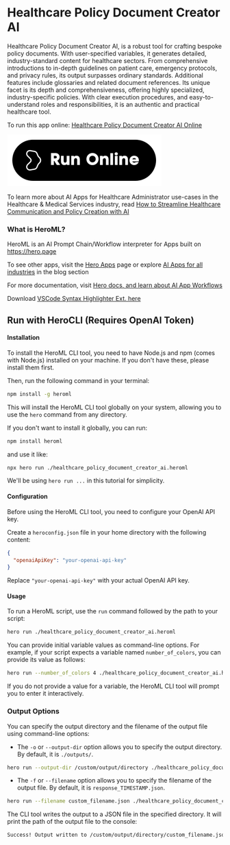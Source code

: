 # Healthcare Policy Document Creator AI

Healthcare Policy Document Creator AI, is a robust tool for crafting bespoke policy documents. With user-specified variables, it generates detailed, industry-standard content for healthcare sectors. From comprehensive introductions to in-depth guidelines on patient care, emergency protocols, and privacy rules, its output surpasses ordinary standards. Additional features include glossaries and related document references. Its unique facet is its depth and comprehensiveness, offering highly specialized, industry-specific policies. With clear execution procedures, and easy-to-understand roles and responsibilities, it is an authentic and practical healthcare tool.

To run this app online: [Healthcare Policy Document Creator AI Online](https://hero.page/app/healthcare-policy-document-creator-ai-tailored-healthcare-policy-generation/VLdJtAhvlWSSzzU6lmjW)

[![Run Healthcare Policy Document Creator AI Online](/assets/run.svg)](https://hero.page/app/healthcare-policy-document-creator-ai-tailored-healthcare-policy-generation/VLdJtAhvlWSSzzU6lmjW)

To learn more about AI Apps for Healthcare Administrator use-cases in the Healthcare & Medical Services industry, read [How to Streamline Healthcare Communication and Policy Creation with AI](https://hero.page/blog/ai/healthcare-and-medical-services/how-to-streamline-healthcare-communication-and-policy-creation-with-ai/170944)

### What is HeroML?
HeroML is an AI Prompt Chain/Workflow interpreter for Apps built on https://hero.page 

To see other apps, visit the [Hero Apps](https://hero.page/apps) page or explore [AI Apps for all industries](https://hero.page/blog) in the blog section

For more documentation, visit [Hero docs, and learn about AI App Workflows](https://hero.page/tutorials/introduction-to-heroml)

Download [VSCode Syntax Highlighter Ext. here](https://marketplace.visualstudio.com/items?itemName=hero-page.heroml)

## Run with HeroCLI (Requires OpenAI Token)

#### Installation

To install the HeroML CLI tool, you need to have Node.js and npm (comes with Node.js) installed on your machine. If you don't have these, please install them first. 

Then, run the following command in your terminal:

```bash
npm install -g heroml
```

This will install the HeroML CLI tool globally on your system, allowing you to use the `hero` command from any directory.

If you don't want to install it globally, you can run:

```bash
npm install heroml
```

and use it like:

```bash
npx hero run ./healthcare_policy_document_creator_ai.heroml
```

We'll be using `hero run ...` in this tutorial for simplicity.

#### Configuration

Before using the HeroML CLI tool, you need to configure your OpenAI API key. 

Create a `heroconfig.json` file in your home directory with the following content:

```json
{
  "openaiApiKey": "your-openai-api-key"
}
```

Replace `"your-openai-api-key"` with your actual OpenAI API key.

#### Usage

To run a HeroML script, use the `run` command followed by the path to your script:

```bash
hero run ./healthcare_policy_document_creator_ai.heroml
```

You can provide initial variable values as command-line options. For example, if your script expects a variable named `number_of_colors`, you can provide its value as follows:

```bash
hero run --number_of_colors 4 ./healthcare_policy_document_creator_ai.heroml
```

If you do not provide a value for a variable, the HeroML CLI tool will prompt you to enter it interactively.

### Output Options

You can specify the output directory and the filename of the output file using command-line options:

- The `-o` or `--output-dir` option allows you to specify the output directory. By default, it is `./outputs/`.

```bash
hero run --output-dir /custom/output/directory ./healthcare_policy_document_creator_ai.heroml
```

- The `-f` or `--filename` option allows you to specify the filename of the output file. By default, it is `response_TIMESTAMP.json`.

```bash
hero run --filename custom_filename.json ./healthcare_policy_document_creator_ai.heroml
```

The CLI tool writes the output to a JSON file in the specified directory. It will print the path of the output file to the console:

```bash
Success! Output written to /custom/output/directory/custom_filename.json
```

